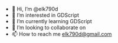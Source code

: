 - 👋 Hi, I’m @elk790d
- 👀 I’m interested in GDScript
- 🌱 I’m currently learning GDScript
- 💞️ I’m looking to collaborate on
- 📫 How to reach me elk790d@gmail.com

<!---
elk790d/elk790d is a ✨ special ✨ repository because its `README.md` (this file) appears on your GitHub profile.
You can click the Preview link to take a look at your changes.
--->
